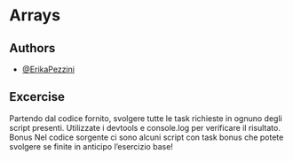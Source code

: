 # Arrays



## Authors

- [@ErikaPezzini](https://github.com/ErikaPezzini)


## Excercise

Partendo dal codice fornito, svolgere tutte le task richieste in ognuno degli script presenti.
Utilizzate i devtools e console.log per verificare il risultato.
Bonus
Nel codice sorgente ci sono alcuni script con task bonus che potete svolgere se finite in anticipo l’esercizio base!